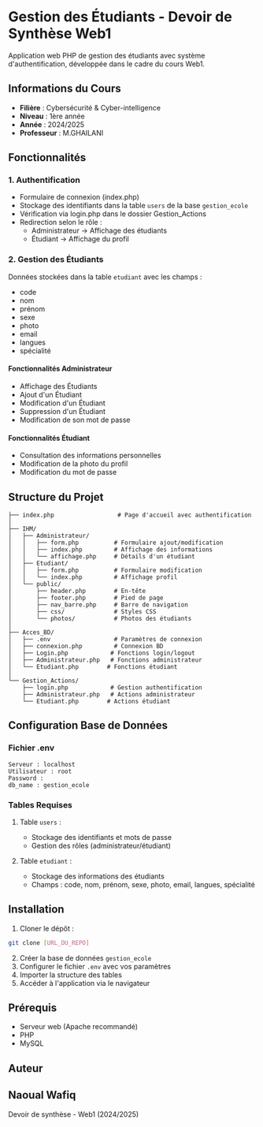 # Gestion des Étudiants - Devoir de Synthèse Web1

Application web PHP de gestion des étudiants avec système d'authentification, développée dans le cadre du cours Web1.

## Informations du Cours
- **Filière** : Cybersécurité & Cyber-intelligence
- **Niveau** : 1ère année
- **Année** : 2024/2025
- **Professeur** : M.GHAILANI

## Fonctionnalités

### 1. Authentification
- Formulaire de connexion (index.php)
- Stockage des identifiants dans la table `users` de la base `gestion_ecole`
- Vérification via login.php dans le dossier Gestion_Actions
- Redirection selon le rôle :
  - Administrateur → Affichage des étudiants
  - Étudiant → Affichage du profil

### 2. Gestion des Étudiants
Données stockées dans la table `etudiant` avec les champs :
- code
- nom
- prénom
- sexe
- photo
- email
- langues
- spécialité

#### Fonctionnalités Administrateur
- Affichage des Étudiants
- Ajout d'un Étudiant
- Modification d'un Étudiant
- Suppression d'un Étudiant
- Modification de son mot de passe

#### Fonctionnalités Étudiant
- Consultation des informations personnelles
- Modification de la photo du profil
- Modification du mot de passe

## Structure du Projet

```
├── index.php                  # Page d'accueil avec authentification
│
├── IHM/
│   ├── Administrateur/
│   │   ├── form.php          # Formulaire ajout/modification
│   │   ├── index.php         # Affichage des informations
│   │   └── affichage.php     # Détails d'un étudiant
│   ├── Etudiant/
│   │   ├── form.php          # Formulaire modification
│   │   └── index.php         # Affichage profil
│   └── public/
│       ├── header.php        # En-tête
│       ├── footer.php        # Pied de page
│       ├── nav_barre.php     # Barre de navigation
│       ├── css/              # Styles CSS
│       └── photos/           # Photos des étudiants
│
├── Acces_BD/
│   ├── .env                  # Paramètres de connexion
│   ├── connexion.php         # Connexion BD
│   ├── Login.php            # Fonctions login/logout
│   ├── Administrateur.php   # Fonctions administrateur
│   └── Etudiant.php        # Fonctions étudiant
│
└── Gestion_Actions/
    ├── login.php            # Gestion authentification
    ├── Administrateur.php   # Actions administrateur
    └── Etudiant.php        # Actions étudiant
```

## Configuration Base de Données

### Fichier .env
```
Serveur : localhost
Utilisateur : root
Password : 
db_name : gestion_ecole
```

### Tables Requises
1. Table `users` :
   - Stockage des identifiants et mots de passe
   - Gestion des rôles (administrateur/étudiant)

2. Table `etudiant` :
   - Stockage des informations des étudiants
   - Champs : code, nom, prénom, sexe, photo, email, langues, spécialité

## Installation
1. Cloner le dépôt :
```bash
git clone [URL_DU_REPO]
```
2. Créer la base de données `gestion_ecole`
3. Configurer le fichier `.env` avec vos paramètres
4. Importer la structure des tables
5. Accéder à l'application via le navigateur

## Prérequis

- Serveur web (Apache recommandé)
- PHP
- MySQL

## Auteur
Naoual Wafiq
---
Devoir de synthèse - Web1 (2024/2025)
